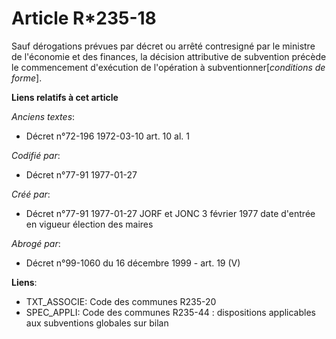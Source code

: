 # Article R*235-18

Sauf dérogations prévues par décret ou arrêté contresigné par le ministre de l'économie et des finances, la décision
attributive de subvention précède le commencement d'exécution de l'opération à subventionner[*conditions de forme*].

**Liens relatifs à cet article**

_Anciens textes_:

  - Décret n°72-196 1972-03-10 art. 10 al. 1

_Codifié par_:

  - Décret n°77-91 1977-01-27

_Créé par_:

  - Décret n°77-91 1977-01-27 JORF et JONC 3 février 1977 date d'entrée en vigueur élection des maires

_Abrogé par_:

  - Décret n°99-1060 du 16 décembre 1999 - art. 19 (V)

**Liens**:

  - TXT_ASSOCIE: Code des communes R235-20
  - SPEC_APPLI: Code des communes R235-44 : dispositions applicables aux subventions globales sur bilan
